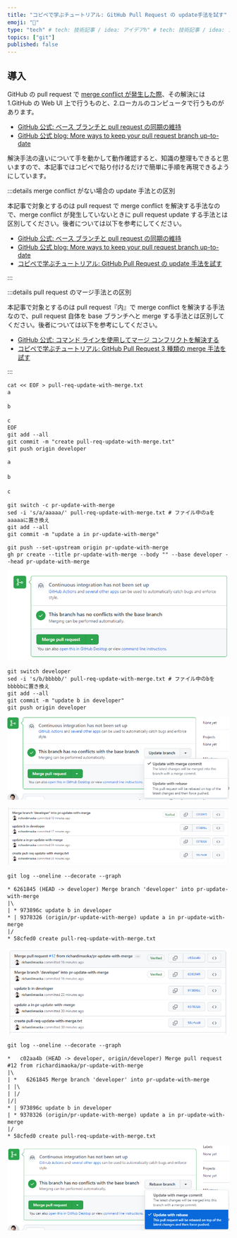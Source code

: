 ```yaml
---
title: "コピペで学ぶチュートリアル: GitHub Pull Request の update手法を試す"
emoji: "🐷"
type: "tech" # tech: 技術記事 / idea: アイデアh" # tech: 技術記事 / idea: アイデア
topics: ["git"]
published: false
---
```


## 導入

GitHub の pull request で [merge conflict が発生した際](https://docs.github.com/ja/pull-requests/collaborating-with-pull-requests/addressing-merge-conflicts/about-merge-conflicts)、その解決には 1.GitHub の Web UI 上で行うものと、2.ローカルのコンピュータで行うものがあります。

- [GitHub 公式: ベース ブランチと pull request の同期の維持](https://docs.github.com/ja/pull-requests/collaborating-with-pull-requests/proposing-changes-to-your-work-with-pull-requests/keeping-your-pull-request-in-sync-with-the-base-branch)
- [GitHub 公式 blog: More ways to keep your pull request branch up-to-date](https://github.blog/changelog/2022-02-03-more-ways-to-keep-your-pull-request-branch-up-to-date/)

解決手法の違いについて手を動かして動作確認すると、知識の整理もできると思いますので、本記事ではコピペで貼り付けるだけで簡単に手順を再現できるようにしています。

:::details merge conflict がない場合の update 手法との区別

本記事で対象とするのは pull request で merge conflict を解決する手法なので、merge conflict が発生していないときに pull request update する手法とは区別してください。後者については以下を参考にしてください。

- [GitHub 公式: ベース ブランチと pull request の同期の維持](https://docs.github.com/ja/pull-requests/collaborating-with-pull-requests/proposing-changes-to-your-work-with-pull-requests/keeping-your-pull-request-in-sync-with-the-base-branch)
- [GitHub 公式 blog: More ways to keep your pull request branch up-to-date](https://github.blog/changelog/2022-02-03-more-ways-to-keep-your-pull-request-branch-up-to-date/)
- [コピペで学ぶチュートリアル: GitHub Pull Request の update 手法を試す](./6c36be1256c4fa)

:::

:::details pull request のマージ手法との区別

本記事で対象とするのは pull request『内』で merge conflict を解決する手法なので、pull request 自体を base ブランチへと merge する手法とは区別してください。後者については以下を参考にしてください。

- [GitHub 公式: コマンド ラインを使用してマージ コンフリクトを解決する](https://docs.github.com/ja/pull-requests/collaborating-with-pull-requests/incorporating-changes-from-a-pull-request/about-pull-request-merges)
- [コピペで学ぶチュートリアル: GitHub Pull Request 3 種類の merge 手法を試す](./f20aee8979292d)

:::

```sh:コピペして実行
cat << EOF > pull-req-update-with-merge.txt
a

b

c
EOF
git add --all
git commit -m "create pull-req-update-with-merge.txt"
git push origin developer
```

```txt:pull-req-update-with-merge.txt
a

b

c
```

```sh:コピペして実行
git switch -c pr-update-with-merge
sed -i 's/a/aaaaa/' pull-req-update-with-merge.txt # ファイル中のaをaaaaaに置き換え
git add --all
git commit -m "update a in pr-update-with-merge"
```

```sh:コピペして実行
git push --set-upstream origin pr-update-with-merge
gh pr create --title pr-update-with-merge --body "" --base developer --head pr-update-with-merge
```

![base branch up to date](/images/6c36be1256c4fa/base-branch-up-to-date.png)

```sh:コピペして実行
git switch developer
sed -i 's/b/bbbbb/' pull-req-update-with-merge.txt # ファイル中のbをbbbbbに置き換え
git add --all
git commit -m "update b in developer"
git push origin developer
```

![update with merge commit](/images/6c36be1256c4fa/update-with-merge-commit.png)

![git log update with merge commit](/images/6c36be1256c4fa/git-log-update-with-merge.png)

```
git log --oneline --decorate --graph
```

```log:git log
* 6261845 (HEAD -> developer) Merge branch 'developer' into pr-update-with-merge
|\
| * 973896c update b in developer
* | 9378326 (origin/pr-update-with-merge) update a in pr-update-with-merge
|/
* 58cfed0 create pull-req-update-with-merge.txt
```

![git log pr merged 1](/images/6c36be1256c4fa/git-log-pr-merged-1.png)

```
git log --oneline --decorate --graph
```

```log:git log
*   c02aa4b (HEAD -> developer, origin/developer) Merge pull request #12 from richardimaoka/pr-update-with-merge
|\
| *   6261845 Merge branch 'developer' into pr-update-with-merge
| |\
| |/
|/|
* | 973896c update b in developer
| * 9378326 (origin/pr-update-with-merge) update a in pr-update-with-merge
|/
* 58cfed0 create pull-req-update-with-merge.txt
```

![update with rebase](/images/6c36be1256c4fa/update-with-rebase.png)
